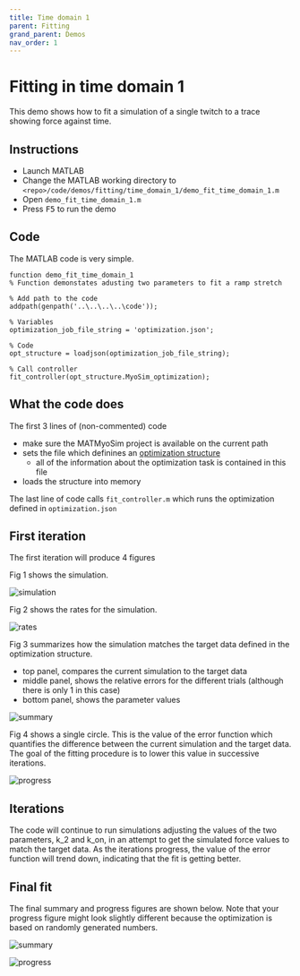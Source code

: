 ```yaml
---
title: Time domain 1
parent: Fitting
grand_parent: Demos
nav_order: 1
---
```


# Fitting in time domain 1

This demo shows how to fit a simulation of a single twitch to a trace showing force against time.

## Instructions

+ Launch MATLAB
+ Change the MATLAB working directory to `<repo>/code/demos/fitting/time_domain_1/demo_fit_time_domain_1.m`
+ Open `demo_fit_time_domain_1.m`
+ Press <kbd>F5</kbd> to run the demo

## Code

The MATLAB code is very simple.

````
function demo_fit_time_domain_1
% Function demonstates adusting two parameters to fit a ramp stretch

% Add path to the code
addpath(genpath('..\..\..\..\code'));

% Variables
optimization_job_file_string = 'optimization.json';

% Code
opt_structure = loadjson(optimization_job_file_string);

% Call controller
fit_controller(opt_structure.MyoSim_optimization);
````

## What the code does

The first 3 lines of (non-commented) code
+ make sure the MATMyoSim project is available on the current path
+ sets the file which definines an [optimization structure](..\..\structures\optimization_structure.html)
  + all of the information about the optimization task is contained in this file
+ loads the structure into memory

The last line of code calls `fit_controller.m` which runs the optimization defined in `optimization.json`

## First iteration

The first iteration will produce 4 figures

Fig 1 shows the simulation.

![simulation](simulation.png)

Fig 2 shows the rates for the simulation.

![rates](rates.png)

Fig 3 summarizes how the simulation matches the target data defined in the optimization structure.
+ top panel, compares the current simulation to the target data
+ middle panel, shows the relative errors for the different trials (although there is only 1 in this case)
+ bottom panel, shows the parameter values

![summary](summary_initial.png)

Fig 4 shows a single circle. This is the value of the error function which quantifies the difference between the current simulation and the target data. The goal of the fitting procedure is to lower this value in successive iterations.

![progress](progress_initial.png)


## Iterations

The code will continue to run simulations adjusting the values of the two parameters, k_2 and k_on, in an attempt to get the simulated force values to match the target data. As the iterations progress, the value of the error function will trend down, indicating that the fit is getting better.

## Final fit

The final summary and progress figures are shown below. Note that your progress figure might look slightly different because the optimization is based on randomly generated numbers.

![summary](summary_final.png)

![progress](progress_final.png)

